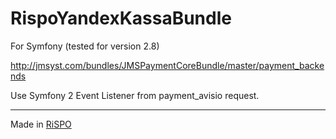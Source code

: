 # RispoYandexKassaBundle

For Symfony (tested for version 2.8)

http://jmsyst.com/bundles/JMSPaymentCoreBundle/master/payment_backends

Use Symfony 2 Event Listener from payment_avisio request.

-------------

Made in [RiSPO](http://rispo.ru)
 
 